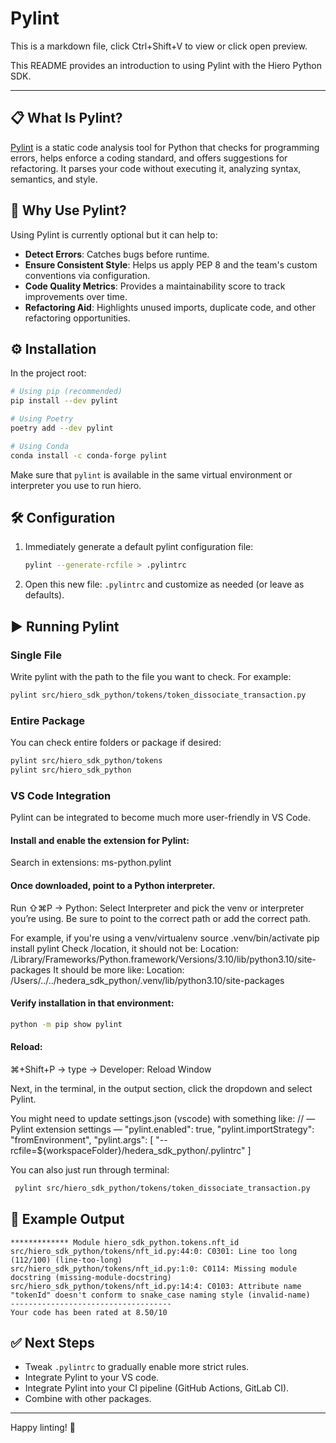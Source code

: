 # Pylint
This is a markdown file, click Ctrl+Shift+V to view or click open preview.

This README provides an introduction to using Pylint with the Hiero Python SDK.

---

## 📋 What Is Pylint?

[Pylint](https://pylint.pycqa.org/) is a static code analysis tool for Python that checks for programming errors, helps enforce a coding standard, and offers suggestions for refactoring. It parses your code without executing it, analyzing syntax, semantics, and style.

## 🎯 Why Use Pylint?
Using Pylint is currently optional but it can help to:

* **Detect Errors**: Catches bugs before runtime.
* **Ensure Consistent Style**: Helps us apply PEP 8 and the team's custom conventions via configuration.
* **Code Quality Metrics**: Provides a maintainability score to track improvements over time.
* **Refactoring Aid**: Highlights unused imports, duplicate code, and other refactoring opportunities.

## ⚙️ Installation
In the project root:

```bash
# Using pip (recommended)
pip install --dev pylint

# Using Poetry
poetry add --dev pylint

# Using Conda
conda install -c conda-forge pylint
```

Make sure that `pylint` is available in the same virtual environment or interpreter you use to run hiero.

## 🛠 Configuration

1. Immediately generate a default pylint configuration file:

   ```bash
   pylint --generate-rcfile > .pylintrc
   ```

2. Open this new file: `.pylintrc` and customize as needed (or leave as defaults).

## ▶️ Running Pylint

### Single File
Write pylint with the path to the file you want to check.
For example:

```bash
pylint src/hiero_sdk_python/tokens/token_dissociate_transaction.py
```

### Entire Package
You can check entire folders or package if desired:

```bash
pylint src/hiero_sdk_python/tokens
pylint src/hiero_sdk_python
```

### VS Code Integration
Pylint can be integrated to become much more user-friendly in VS Code.

#### Install and enable the extension for Pylint:

Search in extensions:
ms-python.pylint

#### Once downloaded, point to a Python interpreter.
Run ⇧⌘P → Python: Select Interpreter and pick the venv or interpreter you’re using. 
Be sure to point to the correct path or add the correct path.

For example, if you're using a venv/virtualenv
source .venv/bin/activate
pip install pylint
Check /location, it should not be: 
Location: /Library/Frameworks/Python.framework/Versions/3.10/lib/python3.10/site-packages
It should be more like:
Location: /Users/../../hedera_sdk_python/.venv/lib/python3.10/site-packages

#### Verify installation in that environment:
```bash
python -m pip show pylint
```

#### Reload:
⌘+Shift+P → type → Developer: Reload Window

Next, in the terminal, in the output section, click the dropdown and select Pylint.

You might need to update settings.json (vscode) with something like:
  // — Pylint extension settings —
  "pylint.enabled": true,
  "pylint.importStrategy": "fromEnvironment",
  "pylint.args": [
    "--rcfile=${workspaceFolder}/hedera_sdk_python/.pylintrc"
    ]


You can also just run through terminal:
```bash
 pylint src/hiero_sdk_python/tokens/token_dissociate_transaction.py
```

## 📝 Example Output

```text
************* Module hiero_sdk_python.tokens.nft_id
src/hiero_sdk_python/tokens/nft_id.py:44:0: C0301: Line too long (112/100) (line-too-long)
src/hiero_sdk_python/tokens/nft_id.py:1:0: C0114: Missing module docstring (missing-module-docstring)
src/hiero_sdk_python/tokens/nft_id.py:14:4: C0103: Attribute name "tokenId" doesn't conform to snake_case naming style (invalid-name)
------------------------------------
Your code has been rated at 8.50/10
```

## ✅ Next Steps

* Tweak `.pylintrc` to gradually enable more strict rules.
* Integrate Pylint to your VS code.
* Integrate Pylint into your CI pipeline (GitHub Actions, GitLab CI).
* Combine with other packages.

---

Happy linting! 🚀
